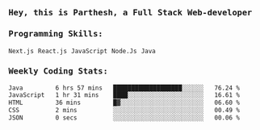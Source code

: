 <samp>
    <h3>Hey, this is Parthesh, a Full Stack Web-developer</h3>
    <h3>Programming Skills: </h3>
    <code>Next.js</code> <code>React.js</code> <code>JavaScript</code> <code>Node.Js</code> <code>Java</code>
    <h3>Weekly Coding Stats:</h3>
<!--START_SECTION:waka-->

```txt
Java         6 hrs 57 mins   ███████████████████░░░░░░   76.24 %
JavaScript   1 hr 31 mins    ████░░░░░░░░░░░░░░░░░░░░░   16.61 %
HTML         36 mins         █▓░░░░░░░░░░░░░░░░░░░░░░░   06.60 %
CSS          2 mins          ░░░░░░░░░░░░░░░░░░░░░░░░░   00.49 %
JSON         0 secs          ░░░░░░░░░░░░░░░░░░░░░░░░░   00.06 %
```

<!--END_SECTION:waka-->
</samp>
